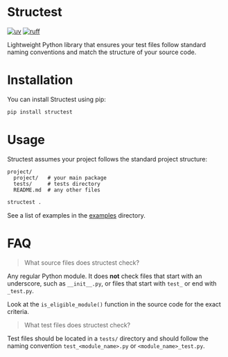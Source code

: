 # Structest

[![uv](https://img.shields.io/endpoint?url=https://raw.githubusercontent.com/astral-sh/uv/main/assets/badge/v0.json)](https://github.com/astral-sh/uv)
[![ruff](https://img.shields.io/endpoint?url=https://raw.githubusercontent.com/astral-sh/ruff/main/assets/badge/v2.json)](https://github.com/astral-sh/ruff)

Lightweight Python library that ensures your test files follow standard naming
conventions and match the structure of your source code.

# Installation

You can install Structest using pip:

```bash
pip install structest
```

# Usage

Structest assumes your project follows the standard project structure:

```
project/
  project/   # your main package
  tests/     # tests directory
  README.md  # any other files
```

```bash
structest .
```

See a list of examples in the [examples](examples/) directory.

# FAQ

> What source files does structest check?

Any regular Python module. It does **not** check files that start with an underscore,
such as `__init__.py`, or files that start with `test_` or end with `_test.py`.

Look at the `is_eligible_module()` function in the source code for the exact criteria.

> What test files does structest check?

Test files should be located in a `tests/` directory and should follow the naming
convention `test_<module_name>.py` or `<module_name>_test.py`.
